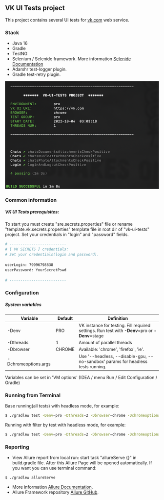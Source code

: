 ## VK UI Tests project
This project contains several UI tests for [vk.com](https://vk.com) web service.

### Stack
* Java 16 
* Gradle
* TestNG
* Selenium / Selenide framework. More information [Selenide Documentation](https://selenide.gitbooks.io/user-guide/content/)
* Adarshr test-logger plugin.
* Gradle test-retry plugin.

![Plugin run tests review](project-docs/adarshr-cmd-plugin.png)

### Common information 
##### VK UI Tests prerequisites:
To start you must create "sre.secrets.properties" file or rename "template.vk.secrets.properties" template file 
in root dir of "vk-ui-tests" project. Set your credentials in "login" and "password" fields.

```sh
# --------------------------
# [ VK SECRETS ] credentials:
# Set your credentials(login and password).

userLogin: 79996798838
userPassword: YourSecretPswd

# --------------------------
```

### Configuration

##### System variables 
| Variable | Default | Definition |
| -------- | ------- | ---------- |
| -Denv | PRO | VK instance for testing. Fill required settings. Run test with **-Denv**=pro or **-Denv**=stage |
| -Dthreads | 1 | Amount of parallel threads |
| -Dbrowser | CHROME | Available: 'chrome', 'firefox', 'ie'. |
| -Dchromeoptions.args |  | Use '--headless, --disable-gpu, --no-sandbox' params for headless tests running. |

Variables can be set in 'VM options'  (IDEA / menu Run / Edit Configuration / Gradle)

### Running from Terminal
Base running(all tests) with headless mode, for example:
```sh
$ ./gradlew test -Denv=pro -Dthreads=2 -Dbrowser=chrome -Dchromeoptions.args='--headless, --disable-gpu, --no-sandbox'
```
Running with filter by test with headless mode, for example:
```sh
$ ./gradlew test -Denv=pro -Dthreads=2 -Dbrowser=chrome -Dchromeoptions.args='--headless, --disable-gpu, --no-sandbox' --tests '*chatsMusicAttachmentsCheckPositive*'
```

### Reporting
* View Allure report from local run: start task "allureServe {}" in build.gradle file. After this Allure Page will be opened automatically.
If you want you can use terminal command:
```sh
$ ./gradlew allureServe
```
* More information [Allure Documentation](https://docs.qameta.io/allure-report).
* Allure Framework repository [Allure GitHub](https://github.com/allure-framework).
